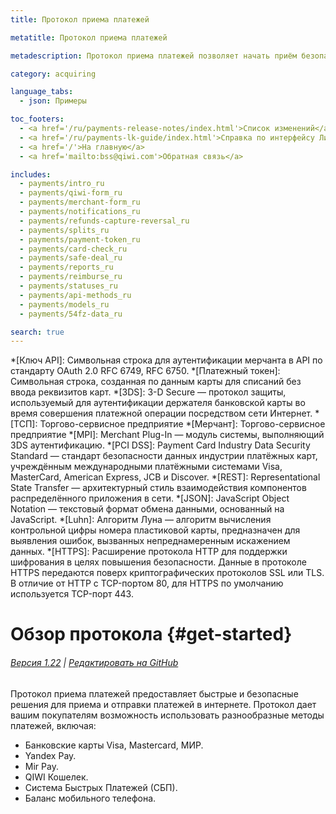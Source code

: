 ```yaml
---
title: Протокол приема платежей

metatitle: Протокол приема платежей

metadescription: Протокол приема платежей позволяет начать приём безопасных платежей с банковских карт от клиентов.

category: acquiring

language_tabs:
  - json: Примеры

toc_footers:
  - <a href='/ru/payments-release-notes/index.html'>Список изменений</a>
  - <a href='/ru/payments-lk-guide/index.html'>Справка по интерфейсу Личного кабинета</a>
  - <a href='/'>На главную</a>
  - <a href='mailto:bss@qiwi.com'>Обратная связь</a>

includes:
  - payments/intro_ru
  - payments/qiwi-form_ru
  - payments/merchant-form_ru
  - payments/notifications_ru
  - payments/refunds-capture-reversal_ru
  - payments/splits_ru
  - payments/payment-token_ru
  - payments/card-check_ru
  - payments/safe-deal_ru
  - payments/reports_ru
  - payments/reimburse_ru
  - payments/statuses_ru
  - payments/api-methods_ru
  - payments/models_ru
  - payments/54fz-data_ru

search: true
---
```


 *[Ключ API]: Символьная строка для аутентификации мерчанта в API по стандарту OAuth 2.0 RFC 6749, RFC 6750.
 *[Платежный токен]: Символьная строка, созданная по данным карты для списаний без ввода реквизитов карт.
 *[3DS]: 3-D Secure — протокол защиты, используемый для аутентификации держателя банковской карты во время совершения платежной операции посредством сети Интернет.
 *[ТСП]: Торгово-сервисное предприятие
 *[Мерчант]: Торгово-сервисное предприятие
 *[MPI]: Merchant Plug-In — модуль системы, выполняющий 3DS аутентификацию.
 *[PCI DSS]: Payment Card Industry Data Security Standard — стандарт безопасности данных индустрии платёжных карт, учреждённым международными платёжными системами Visa, MasterCard, American Express, JCB и Discover.
 *[REST]: Representational State Transfer — архитектурный стиль взаимодействия компонентов распределённого приложения в сети.
 *[JSON]: JavaScript Object Notation — текстовый формат обмена данными, основанный на JavaScript.
 *[Luhn]: Алгоритм Луна — алгоритм вычисления контрольной цифры номера пластиковой карты, предназначен для выявления ошибок, вызванных непреднамеренным искажением данных.
 *[HTTPS]: Расширение протокола HTTP для поддержки шифрования в целях повышения безопасности. Данные в протоколе HTTPS передаются поверх криптографических протоколов SSL или TLS. В отличие от HTTP с TCP-портом 80, для HTTPS по умолчанию используется TCP-порт 443.

# Обзор протокола {#get-started}

###### [Версия 1.22](/ru/payments-release-notes/index.html) | [Редактировать на GitHub](https://github.com/QIWI-API/payments-docs/)

Протокол приема платежей предоставляет быстрые и безопасные решения для приема и отправки платежей в интернете. Протокол дает вашим покупателям возможность использовать разнообразные методы платежей, включая:

* Банковские карты Visa, Mastercard, МИР.
* Yandex Pay.
* Mir Pay.
* QIWI Кошелек.
* Система Быстрых Платежей (СБП).
* Баланс мобильного телефона.
